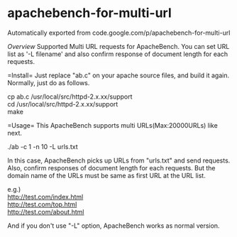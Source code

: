 # apachebench-for-multi-url
Automatically exported from code.google.com/p/apachebench-for-multi-url

*Overview*
Supported Multi URL requests for ApacheBench. You can set URL list as '-L filename' and 
also confirm response of document length for each requests. 

=Install= 
Just replace "ab.c" on your apache source files, and build it again. Normally, just do as follows.

 cp ab.c /usr/local/src/httpd-2.x.xx/support<br>
 cd /usr/local/src/httpd-2.x.xx/support<br>
 make

=Usage=
This ApacheBench supports multi URLs(Max:20000URLs) like next. 

  ./ab -c 1 -n 10 -L urls.txt 

In this case, ApacheBench picks up URLs from "urls.txt" and send requests. Also, confirm responses of document length for each requests. But the domain name of the URLs must be same as first URL at the URL list. 

  e.g.)<br>
  http://test.com/index.html <br> 
  http://test.com/top.html <br>
  http://test.com/about.html <br> 

And if you don't use "-L" option, ApacheBench works as normal version. 
